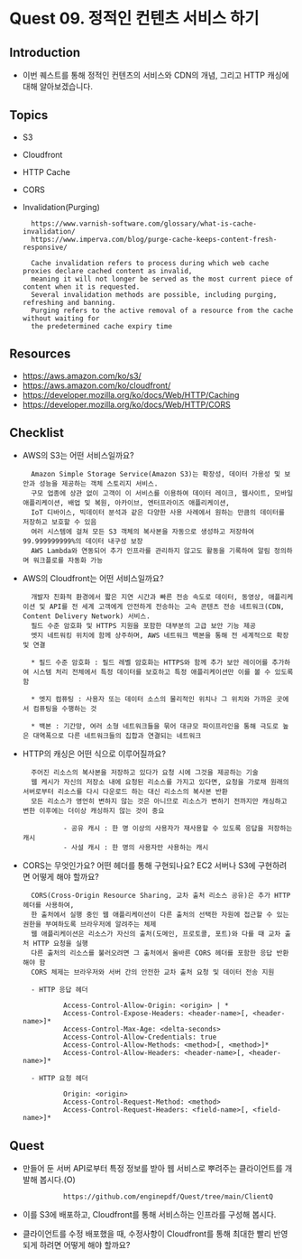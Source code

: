 # Quest 09. 정적인 컨텐츠 서비스 하기

## Introduction
* 이번 퀘스트를 통해 정적인 컨텐츠의 서비스와 CDN의 개념, 그리고 HTTP 캐싱에 대해 알아보겠습니다.

## Topics
* S3
* Cloudfront
* HTTP Cache
* CORS
* Invalidation(Purging)

        https://www.varnish-software.com/glossary/what-is-cache-invalidation/
        https://www.imperva.com/blog/purge-cache-keeps-content-fresh-responsive/
        
        Cache invalidation refers to process during which web cache proxies declare cached content as invalid, 
        meaning it will not longer be served as the most current piece of content when it is requested.
        Several invalidation methods are possible, including purging, refreshing and banning.
        Purging refers to the active removal of a resource from the cache without waiting for 
        the predetermined cache expiry time

## Resources
* https://aws.amazon.com/ko/s3/
* https://aws.amazon.com/ko/cloudfront/
* https://developer.mozilla.org/ko/docs/Web/HTTP/Caching
* https://developer.mozilla.org/ko/docs/Web/HTTP/CORS


## Checklist
* AWS의 S3는 어떤 서비스일까요?

        Amazon Simple Storage Service(Amazon S3)는 확장성, 데이터 가용성 및 보안과 성능을 제공하는 객체 스토리지 서비스. 
        구모 업종에 상관 없이 고객이 이 서비스를 이용하여 데이터 레이크, 웹사이트, 모바일 애플리케이션, 배업 및 복원, 아카이브, 엔터프라이즈 애플리케이션, 
        IoT 디바이스, 빅데이터 분석과 같은 다양한 사용 사례에서 원하는 만큼의 데이터를 저장하고 보호할 수 있음
        여러 시스템에 걸쳐 모든 S3 객체의 복사본을 자동으로 생성하고 저장하여 99.999999999%의 데이터 내구성 보장
        AWS Lambda와 연동되어 추가 인프라를 관리하지 않고도 활동을 기록하여 알림 정의하며 워크플로를 자동화 가능

* AWS의 Cloudfront는 어떤 서비스일까요?

        개발자 친화적 환경에서 짧은 지연 시간과 빠른 전송 속도로 데이터, 동영상, 애플리케이션 및 API를 전 세계 고객에게 안전하게 전송하는 고속 콘텐츠 전송 네트워크(CDN, Content Delivery Network) 서비스.
        필드 수준 암호화 및 HTTPS 지원을 포함한 대부분의 고급 보안 기능 제공
        엣지 네트워킹 위치에 함께 상주하며, AWS 네트워크 백본을 통해 전 세계적으로 확장 및 연결

        * 필드 수준 암호화 : 필드 레벨 암호화는 HTTPS와 함께 추가 보안 레이어를 추가하여 시스템 처리 전체에서 특정 데이터를 보호하고 특정 애플리케이션만 이를 볼 수 있도록 함

        * 엣지 컴퓨팅 : 사용자 또는 데이터 소스의 물리적인 위치나 그 위치와 가까운 곳에서 컴퓨팅을 수행하는 것
        
        * 백본 : 기간망, 여러 소형 네트워크들을 묶어 대규모 파이프라인을 통해 극도로 높은 대역폭으로 다른 네트워크들의 집합과 연결되는 네트워크

* HTTP의 캐싱은 어떤 식으로 이루어질까요?

        주어진 리소스의 복사본을 저장하고 있다가 요청 시에 그것을 제공하는 기술
        웹 케시가 자신의 저장소 내에 요청된 리소스를 가지고 있다면, 요청을 가로채 원래의 서버로부터 리소스를 다시 다운로드 하는 대신 리소스의 복사본 반환
        모든 리소스가 영언히 변하지 않는 것은 아니므로 리소스가 변하기 전까지만 캐싱하고 변한 이후에는 더이상 캐싱하지 않는 것이 중요

                - 공유 캐시 : 한 명 이상의 사용자가 재사용할 수 있도록 응답을 저장하는 캐시
                - 사설 캐시 : 한 명의 사용자만 사용하는 캐시


* CORS는 무엇인가요? 어떤 헤더를 통해 구현되나요? EC2 서버나 S3에 구현하려면 어떻게 해야 할까요?

        CORS(Cross-Origin Resource Sharing, 교차 출처 리소스 공유)은 추가 HTTP 헤더를 사용하여, 
        한 출처에서 실행 중인 웹 애플리케이션이 다른 출처의 선택한 자원에 접근할 수 있는 권한을 부여하도록 브라우저에 알려주는 체제
        웹 애플리케이션은 리소스가 자신의 출처(도메인, 프로토콜, 포트)와 다를 때 교차 출처 HTTP 요청을 실행
        다른 출처의 리소스를 불러오려면 그 출처에서 올바른 CORS 헤더를 포함한 응답 반환해야 함
        CORS 체제는 브라우저와 서버 간의 안전한 교차 출처 요청 및 데이터 전송 지원

        - HTTP 응답 헤더

                Access-Control-Allow-Origin: <origin> | *
                Access-Control-Expose-Headers: <header-name>[, <header-name>]*
                Access-Control-Max-Age: <delta-seconds>
                Access-Control-Allow-Credentials: true
                Access-Control-Allow-Methods: <method>[, <method>]*
                Access-Control-Allow-Headers: <header-name>[, <header-name>]*

        - HTTP 요청 헤더

                Origin: <origin>
                Access-Control-Request-Method: <method>
                Access-Control-Request-Headers: <field-name>[, <field-name>]*

## Quest
* 만들어 둔 서버 API로부터 특정 정보를 받아 웹 서비스로 뿌려주는 클라이언트를 개발해 봅시다.(O)

                https://github.com/enginepdf/Quest/tree/main/ClientQ

* 이를 S3에 배포하고, Cloudfront를 통해 서비스하는 인프라를 구성해 봅시다.

* 클라이언트를 수정 배포했을 때, 수정사항이 Cloudfront를 통해 최대한 빨리 반영되게 하려면 어떻게 해야 할까요?
